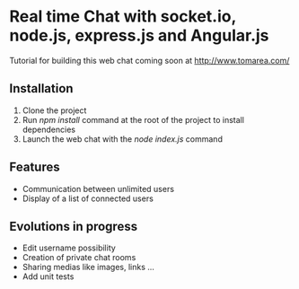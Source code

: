 # Real time Chat with socket.io, node.js, express.js and Angular.js

Tutorial for building this web chat coming soon at http://www.tomarea.com/

## Installation

1. Clone the project
2. Run <i>npm install</i> command at the root of the project to install dependencies
3. Launch the web chat with the <i>node index.js</i> command

## Features 

- Communication between unlimited users
- Display of a list of connected users


## Evolutions in progress

- Edit username possibility
- Creation of private chat rooms
- Sharing medias like images, links ...
- Add unit tests


